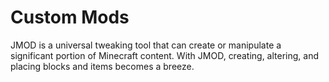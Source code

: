 # Custom Mods

JMOD is a universal tweaking tool that can create or manipulate a significant portion of Minecraft content.  With JMOD, creating, altering, and placing blocks and items becomes a breeze.
